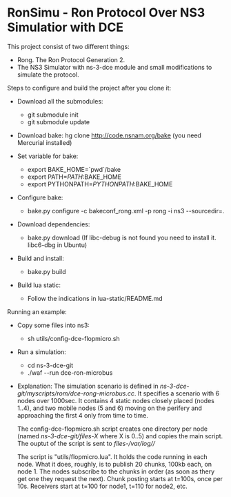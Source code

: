 RonSimu - Ron Protocol Over NS3 Simulatior with DCE
======

This project consist of two different things:
- Rong. The Ron Protocol Generation 2.
- The NS3 Simulator with ns-3-dce module and small modifications to simulate the protocol.

Steps to configure and build the project after you clone it:

- Download all the submodules:
  - git submodule init
  - git submodule update

- Download bake: 
  hg clone http://code.nsnam.org/bake (you need Mercurial installed)

- Set variable for bake:
  - export BAKE_HOME=\`pwd\`/bake
  - export PATH=$PATH:$BAKE_HOME
  - export PYTHONPATH=$PYTHONPATH:$BAKE_HOME

- Configure bake:
  - bake.py configure -c bakeconf_rong.xml -p rong -i ns3 --sourcedir=.
  
- Download dependencies:
  - bake.py download
  (If libc-debug is not found you need to install it. libc6-dbg in Ubuntu)

- Build and install:
  - bake.py build
  
- Build lua static:
  - Follow the indications in lua-static/README.md 

Running an example:

- Copy some files into ns3:
  - sh utils/config-dce-flopmicro.sh

- Run a simulation:
  - cd ns-3-dce-git
  - ./waf --run dce-ron-microbus
  
- Explanation:
  The simulation scenario is defined in _ns-3-dce-git/myscripts/rom/dce-rong-microbus.cc_. It specifies a scenario with 6 nodes over 1000sec. It contains 4 static nodes closely placed (nodes 1..4), and two mobile nodes (5 and 6) moving on the perifery and approaching the first 4 only from time to time.  

  The config-dce-flopmicro.sh script creates one directory per node (named _ns-3-dce-git/files-X_ where X is 0..5) and copies the main script.
The ouptut of the script is sent to _files-*/var/log/*/_  

  The script is "utils/flopmicro.lua". It holds the code running in each node. What it does, roughly, is to publish 20 chunks, 100kb each, on node 1. The nodes subscribe to the chunks in order (as soon as thery get one they request the next). Chunk posting starts at t=100s, once per 10s. Receivers start at t=100 for node1, t=110 for node2, etc.  


